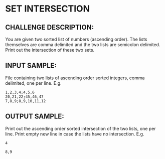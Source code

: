 SET INTERSECTION
================

CHALLENGE DESCRIPTION:
----------------------


You are given two sorted list of numbers (ascending order). The lists themselves are comma delimited and the two lists are semicolon delimited. Print out the intersection of these two sets.

INPUT SAMPLE:
-------------

File containing two lists of ascending order sorted integers, comma delimited, one per line. E.g. 

	1,2,3,4;4,5,6
	20,21,22;45,46,47
	7,8,9;8,9,10,11,12

OUTPUT SAMPLE:
--------------

Print out the ascending order sorted intersection of the two lists, one per line. Print empty new line in case the lists have no intersection. E.g. 

	4
	
	8,9